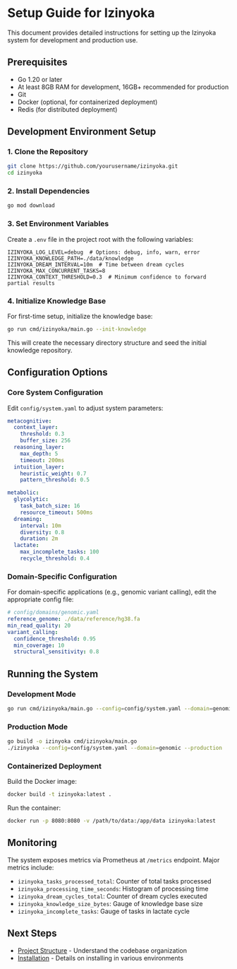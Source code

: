# Setup Guide for Izinyoka

This document provides detailed instructions for setting up the Izinyoka system for development and production use.

## Prerequisites

- Go 1.20 or later
- At least 8GB RAM for development, 16GB+ recommended for production
- Git
- Docker (optional, for containerized deployment)
- Redis (for distributed deployment)

## Development Environment Setup

### 1. Clone the Repository

```bash
git clone https://github.com/yourusername/izinyoka.git
cd izinyoka
```

### 2. Install Dependencies

```bash
go mod download
```

### 3. Set Environment Variables

Create a `.env` file in the project root with the following variables:

```
IZINYOKA_LOG_LEVEL=debug  # Options: debug, info, warn, error
IZINYOKA_KNOWLEDGE_PATH=./data/knowledge
IZINYOKA_DREAM_INTERVAL=10m  # Time between dream cycles
IZINYOKA_MAX_CONCURRENT_TASKS=8
IZINYOKA_CONTEXT_THRESHOLD=0.3  # Minimum confidence to forward partial results
```

### 4. Initialize Knowledge Base

For first-time setup, initialize the knowledge base:

```bash
go run cmd/izinyoka/main.go --init-knowledge
```

This will create the necessary directory structure and seed the initial knowledge repository.

## Configuration Options

### Core System Configuration

Edit `config/system.yaml` to adjust system parameters:

```yaml
metacognitive:
  context_layer:
    threshold: 0.3
    buffer_size: 256
  reasoning_layer:
    max_depth: 5
    timeout: 200ms
  intuition_layer:
    heuristic_weight: 0.7
    pattern_threshold: 0.5

metabolic:
  glycolytic:
    task_batch_size: 16
    resource_timeout: 500ms
  dreaming:
    interval: 10m
    diversity: 0.8
    duration: 2m
  lactate:
    max_incomplete_tasks: 100
    recycle_threshold: 0.4
```

### Domain-Specific Configuration

For domain-specific applications (e.g., genomic variant calling), edit the appropriate config file:

```yaml
# config/domains/genomic.yaml
reference_genome: ./data/reference/hg38.fa
min_read_quality: 20
variant_calling:
  confidence_threshold: 0.95
  min_coverage: 10
  structural_sensitivity: 0.8
```

## Running the System

### Development Mode

```bash
go run cmd/izinyoka/main.go --config=config/system.yaml --domain=genomic
```

### Production Mode

```bash
go build -o izinyoka cmd/izinyoka/main.go
./izinyoka --config=config/system.yaml --domain=genomic --production
```

### Containerized Deployment

Build the Docker image:

```bash
docker build -t izinyoka:latest .
```

Run the container:

```bash
docker run -p 8080:8080 -v /path/to/data:/app/data izinyoka:latest
```

## Monitoring

The system exposes metrics via Prometheus at `/metrics` endpoint. Major metrics include:

- `izinyoka_tasks_processed_total`: Counter of total tasks processed
- `izinyoka_processing_time_seconds`: Histogram of processing time
- `izinyoka_dream_cycles_total`: Counter of dream cycles executed
- `izinyoka_knowledge_size_bytes`: Gauge of knowledge base size
- `izinyoka_incomplete_tasks`: Gauge of tasks in lactate cycle

## Next Steps

- [Project Structure](structure.md) - Understand the codebase organization
- [Installation](installation.md) - Details on installing in various environments

